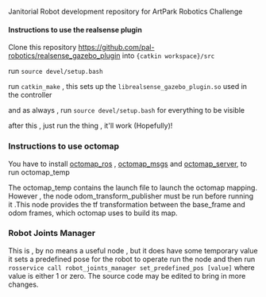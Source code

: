 Janitorial Robot development repository for ArtPark Robotics Challenge


#### Instructions to use the realsense plugin 
Clone this repository https://github.com/pal-robotics/realsense_gazebo_plugin into `{catkin workspace}/src`

run `source devel/setup.bash` 

run `catkin_make` , this sets up the `librealsense_gazebo_plugin.so` used in the controller

and as always , run `source devel/setup.bash` for everything to be visible 

after this , just run the thing , it'll work (Hopefully)! 


### Instructions to use octomap
You have to install [octomap_ros](http://wiki.ros.org/octomap_ros) , [octomap_msgs](http://wiki.ros.org/octomap_msgs) and [octomap_server](http://wiki.ros.org/octomap_msgs), to run octomap_temp

The octomap_temp contains the launch file to launch the octomap mapping. 
However , the node odom_transform_publisher must be run before running it .This node provides the tf transformation between the base_frame and odom
 frames, which octomap uses to build its map.


### Robot Joints Manager
This is , by no means a useful node , but it does have some temporary value it sets a predefined pose for the robot
to operate run the node 
and then run `rosservice call robot_joints_manager set_predefined_pos [value]` where value is either 1 or zero. The source code may be edited to bring in more changes.



